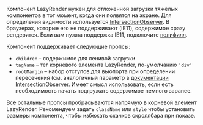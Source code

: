 Компонент LazyRender нужен для отложенной загрузки тяжёлых компонентов в тот момент, когда они появятся на экране.
Для определения видимости используется [IntersectionObserver](https://developer.mozilla.org/en-US/docs/Web/API/IntersectionObserver). В браузерах, которые его не поддерживают (IE11), содержимое сразу рендерится. Если вам нужна поддержка IE11, подключите [полифилл](https://github.com/w3c/IntersectionObserver/tree/master/polyfill).

Компонент поддерживает следующие пропсы:

* `children` - содержимое для ленивой загрузки
* `tagName` – тег корневого элемента LazyRender, по-умолчанию `'div'`
* `rootMargin` – набор отступов для вьюпорта при определении пересечения (см. аналогичный параметр в [документации IntersectionObserver](https://developer.mozilla.org/en-US/docs/Web/API/IntersectionObserver/IntersectionObserver#Parameters]). Имеет смысл использовать, если есть необходимость начать подгружать содержимое немного заранее.

Все остальные пропсы пробрасываются напрямую в корневой элемент LazyRender. Рекомендуем задать `className` или `style` чтобы установить размеры компонента, чтобы избежать скачков скроллбара при показе.
